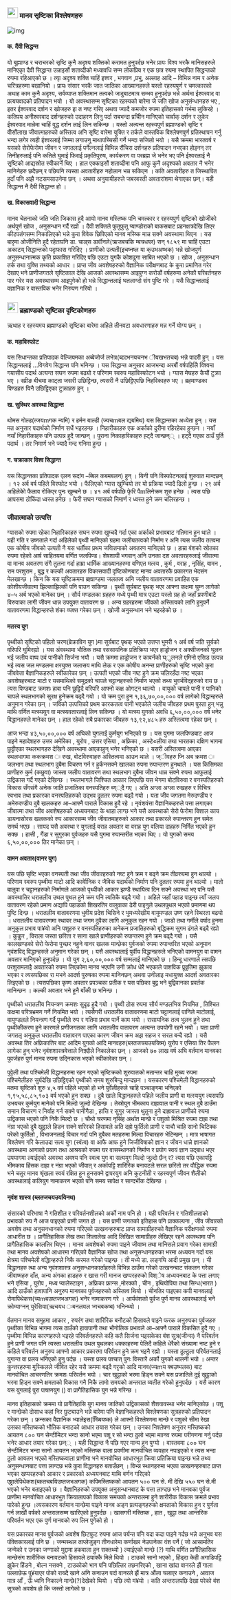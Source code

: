 ### <img src = "https://icons.iconarchive.com/icons/webalys/kameleon.pics/512/Dna-icon.png" width="25" height="25" /> मानव सृष्टिका विश्लेषणहरु

![img](img/universe.jpg)


#### क. दैंवी सिद्धन्त

यो बूह्माण्ड र चराचरको सृष्टि कुनै अदृश्य शक्तिको करामत हुनुपर्दछ भनेर प्रायः विश्व भरकै मानिसहरुले मानिएकाृ दैवी सिद्धान्त उन्नाइसौं शताव्दीको मध्यावधि सम्म लोकप्रिय र एक छत्र रुपमा स्थापित सिद्धन्तको रुपमा रहिआएको छ । त्याृ अदृश्य शक्ति चाहिं इश्वर , भगवान ,प्रभु, अल्लाह आदि – विभिन्न नाम र अनेक चरित्रहरुमा बखानियो । प्रायः संसार भरकै जात जातिका आख्यानहरुले यस्तो रहस्यपुर्ण र चमत्कारको अथाह काम कुनै अदृश्य, सर्वव्याप्त शक्तिमान तत्वको जादुबाटमात्र सम्भव हुनुपर्दछ  भन्ने अर्थमा ईश्वरवाद वा प्रत्ययवादको प्रतिपादन भयो । यो अवस्थासम्म सृष्टिका रहस्यको बारेमा जे जति खोज अनुसंन्धानहरु भए , इतर ईश्वरवाद दर्शन र खोजहरु इा त नष्ट गरिए अथवा ज्यादै कमजोर रुपमा इतिहासको गर्भमा लुकिरहे । कतिपय अनीश्वरवाद दर्शनहरुको उदाहरण लिनु पर्दा सबभन्दा प्रचिीन मानिएको चार्वाक् दर्शन र लुकेर ईश्वरवाद मान्नेमा चाहिं वुद्ध दर्शन लाई लिन सकिन्छ । यस्तो अत्यन्त रहस्यपुर्ण ब्रह्माण्डको सृष्टि र वीसौंलाख जीवात्माहरुको अस्तित्व अनि सृष्टि वारेमा युक्ति र तर्कले वास्तविक विश्लेषणपुर्ण प्रतिस्थापन गर्नु भन्दा लगेर त्यही ईश्वरलाई जिम्मा लगाउनु माथापच्चिसी गर्ने भन्दा सजिलो भयो । यसै क्रममा भारतवर्ष र यसको सेरोफेरोमा जीवन र जगतलाई पर्गेल्नलाई विभिन्न रौंचिरा दर्शनहरु प्रतिपादन नभएका होइनन् तर तिनीहरुलाई पनि कतिले घुमाई फिराई प्रकृतिपुरुष, कार्यकरण वा परब्रह्म जे भनेर भए पनि ईश्वरलाई नै सृृष्टिको आद्यस्रोत स्वीकार्ने थिए । हाल एक्काइसौं शताव्दीमा पनि आफु कुनै अदृश्यको अवतार नै भनेर मानिनेहरु छदैछन् र पछिपनि त्यस्ता अवतारीहरु नहोलान भन्न सकिएन । कति अवतारीहरु त जिस्थापित हुदाँ पनि अझै नटसमसाउनेमा छन् । अथवा अनुयायीहरुले जबरवस्ती अवतारांशमा थेगाएका छन्। यही सिद्धान्त नै दैवी सिद्धान्त हो ।

#### ख. विकासवादी सिद्धान्त 

मानव चेतनाको जति जति जिकास हुदै आयो मानव मस्तिष्क पनि चमत्कार र रहस्यपुर्ण सृष्टिको खोजीको अर्थपुर्ण खोज , अनुसन्धान गर्दै रह्यो । दैवी शक्तिले फुतुफुतु प्याण्डोराको बाकसबाट प्रहनक्षत्रदेखि लिएर कीटपतंगसम्म निकालिएको भन्ने कुरा विवेक छिपिएको मानव मस्ष्कि मान्न सक्ने अवस्थामा थिएन । यस बारृमा ओजीनिति हुदै रहेतापनि डा. चाल्र्स डार्वीनले(ऋजबचकि म्बचधष्ल) सन् १८५९ मा चाहिं एउटा अकाटय् सिद्धान्तको पदाृफास गरिदिए । प्राणीको उत्पती(इचष्नष्ल या क्उभअष्भक) भन्ने खोजपुर्ण अनुसन्धानात्मक कृति प्रकाशित गरिदिए पछि एउटा युगकै कोशढुगा साबित भएको छ । खोज , अनुसन्धान  तर्क तथा युक्ति तथ्यको आधार । प्राप्त जीव अवशेषहरुको वैज्ञानिक परीक्षणबाट के कुरा प्रमाणित गरेर देखाए भने प्राणीजगतले सृष्टिकाल देखि आजको अवस्थासम्म आइपुग्न करोडौं वर्षहरुमा अनेकौ परिवर्तनहरु पार गरेर यस अवस्थासम्म आइपुगेको हो भन्ने सिद्धान्तलाई घतलाग्दो संग पुष्टि गरे । यसै सिद्धान्तलाई वज्ञानिक र वास्तविक भनेर निरुपण गरियो ।





### <img src = "https://icons.iconarchive.com/icons/webalys/kameleon.pics/512/Dna-icon.png" width="25" height="25" /> ब्रह्माण्डको सृष्टिका दृष्टिकोणहरु


ऋथाह र रहस्यमय ब्रह्माण्डको सृष्टिका बारेमा अहिले तीनवटा अवधारणाहरु मन्न गर्ने योग्य छन् ।

#### क. महाविस्फोट
यस सिधान्तका प्रतिपादक वेल्जियमका अब्बेजोर्ज लभेत्र(ब्ददभनयचनभ ीयखभतचब) भन्ने पादरी हुन् । यस सिद्धान्तलाई ...विगवेग सिद्धान्त पनि भनिन्छ । यस सिद्धान्त अनुसार आजभन्दा अरबौं वर्षपहिलिे विश्वमा गयासीय पदार्थ अत्यन्त सघन रुपमा बढ्यो र परिणाम स्वरुप महाविस्फोटन भयो । ग्यास मेघहरु कैयौं टुक्रा भए । स्प्रीङ बीचमा काट्ता जसरी उछिट्टिन्छ, त्यसरी नै उछिट्टिएपछि निहरिकाहरु भए । ब्रहमाण्डका पिण्डहरु यिनै उछिट्टिएका टुक्राहरु हुन् ।

#### ख. सुस्थिर अवस्था सिद्धान्त

थोमस गोल्ड(त्जयmगक न्यमि) र हर्मन बाल्डी (ज्यचmबल द्यबमिथ) यस सिद्धान्तका अध्येता हुन् । यस मत अनुसार पदार्थको निर्माण सधैं भइरहन्छ । निहारीकाहरु एक अर्काको दुरीमा रहिरहेका हुन्छन । नयाँ नयाँ निहारीकाहरु पनि उत्पन्न हुदै जान्छन् । पुराना निकाहारिकाहरु ह्ट्दै जान्छन्् । हट्दै गएका ठाउँ पुर्ति पदार्थ । तर निमार्ण भने ज्यादै मन्द गनिमा हुन्छ ।

#### ग. चक्राकार विश्व सिद्धान्त

यस सिद्धान्तका प्रतिपादक एलन सदांग –ब्बिल कबमबलन) हुन् । यिनी पनि विस्फोटनलाई शुरुवात मान्दछन् । १२ अर्व वर्ष पहिले विस्फोट भयो । फैलिएको ग्यास खुम्चियो तर यो प्रक्रिया ज्यादै ढिलो हुन्छ । २९ अर्व अहिलेकोे फैलाव रोकिएर पुनः खुम्चने छ । ४१ अर्ब वर्षपछि फृेरि पैmलिनेक्रम शुरु हनेछ । त्यस पछि आपसमा ठोकिंदा ध्वस्त हनेछ । फेरी सघन ग्यासको निमार्ण र ध्वस्त हुने क्रम चलिरहन्छ ।  

### जीवात्माको उत्पत्ति

ग्यासको रुपमा रहेका निहारिकाहरु सघन रुपमा खुम्चदै गर्दा एका अर्काको प्रभावबाट गतिमान हुन थाले । यही गति र उष्णताले गर्दा अहिलेको पृथ्वी मानिएको ग्रहमा जलीयतत्वको निर्माण र अनि त्यस जलीय ततवमा एक कोषीय जीवको उत्पती नै यस धर्तीका प्रथम जविातमाको अवतरण मानिएको छ । हाम्रा वंशको स्रोतका रुपमा रहेको आर्ष साहितयमा वर्णित जलपिण्ड। शेषशायी भगवान् अनि उनका दश अवतारहरुलाई जीवात्मा वा मानव अवतरण संगै तुलना गर्दा हाम्रा धार्मिक आख्यानहरुमा वणिएत मत्स्य , कुर्म , वराह , नृसिंह, वामन , राम परशुराम , बुद्ध र कल्की अवतारहरु विकासवादी दृष्टिकोणबाट मानव अवतारकै प्रकारगत भेदसंग मेलखान्छ । किन कि यस सृष्टिक्रममा ब्रह्माण्डमा जलतत्व अनि जलीय वातावरणमा प्रवाहित एक कोशीयजीवात्मा झिल्काझिल्की पनि पाउन सकिन्छ ।
पृथ्वी सुर्यबाट पृथक् भएर आफ्ना कक्षमा घुम्न लागेको ४–५ अर्ब भएको मानेका छन् । सौर्य मण्डलका ग्रहहरु मध्ये पृथ्वी मात्र एउटा यस्तो ग्रह हो जहाँ प्रपणीबाटै विरुवाका लागी जीवन धान्न उपयु्क्त वातावरण छ । अन्य ग्रहरहरुमा जीवको अस्तित्वको लागि हुनुपर्ने वातावरणमा विद्धान्हरुले शंका व्यक्त गरेका छन् । खोजी अनुसन्धान भने भइरहेको छ ।

#### मतस्य युग

पृथ्वीको सृष्टिको पहिलो चरण(ब्रेक्राविन युग )मा सुर्यबाट पृथक् भएको उत्तप्त भुमरी १ अर्ब वर्ष जति सुर्यको वरिपरि घुमिरह्यो  । यस अंवस्थामा भौतिक तथा रससायनिक प्रतिक्रिया भएर हाड्रोजन र अक्सीजनको घुलन भई जलीय वाष्प उवं पानीको सिर्जना भयौ । यसै क्रममा हाड्रोजन र कावर्नको घ्ुलनले एमिनो एसिड उत्पन्न भई त्यस जल मण्डलमा क्षरयुक्त जलासय माथि लेऊ र एक कोषीय अनन्त प्राणीहरुको सृष्टि भएको कुरा जीववेत्ता बैज्ञानिकहरुले स्वीकारेका छन् । उत्पती भएको जीव नष्ट हुने क्रम चलिरहँदा नष्ट भएका अवशेषहरुबाट माटो र यसमाथिको समुद्रको चापले चट्टानहरुको निर्माण भएको तथ्य भुवर्भविद्हरुको राय छ । त्यस पिण्डबाट क्रमशः हावा पनि छुट्टिदै वरिपरि आफ्नो कक्ष ओगट्न थाल्यो । वायुको चापले पानी र पानिको चापले स्थलभागको सुरक्ष हुनेक्रम बढ्दै गयो । यो क्रम पुरा हुन १,३६,७०,००,००० वर्ष लागेको विद्धान्हरुले अनुमान गरेका छन् । जविको उत्पत्तिको प्रथम कारकतत्व पानी भएकोले जलीय जीवहरु प्रथम पुस्ता हुन् भन्नु माथि वर्णित  मत्स्ययुग वा मत्स्यवतारलाई लिन सकिन्छ । यो मत्स्य युगको अवधि ६,५०,००,००० वर्ष भनेर विद्धानहरुले मानेका  छन् । हाल रहेको सबै प्रकारका जीवहरु १३,९२,४८५ हरु अस्तित्वमा रहेका छन् ।

आज भन्दा ४३,५०,००,००० वर्ष अघिको युगलाई कुर्मयुग भनिएको छ । यस युगमा जलपिण्डबाट आज पाइने महादेशहरु उत्तर अमेरिका , युरोप , उत्तर एसिया , अफ्रिका , अस्टे«लीया तथा भारतका दक्षिण भागमा छुट्टीएका स्थलभागहरु देखिने अवस्थामा आएकाहुन् भनेर भनिएको छ । यसरी अस्तित्वमा आएका स्थलभागमा ककक्रमश ः रुख, बोटविरुवाहरु अस्तित्वमा आउन थाले । ज्ीवहरु प्नि अब क्रमश ः जलभाग तथा स्थलभाग दुबैमा विचरण गर्न र हुर्कनसक्ने खालका रुपमा रुपान्तरण हुनथाले । यस किसिमका प्राणीहरु कुर्म (कछुवा) जास्ता जलीय वातावरण तथा स्थलभाग दुबैमा जीवन धान्न सक्ने रुपमा आफुलाई उद्विकास गर्दै गएको देखिन्छ । स्थलभागले जिश्चित आकार लिएपछि यस भेगमा बोटविरुवा र वनस्पतिहरुको विकास सँगसंगै अनेक जाति प्रजातिका वनस्पतिहरु ब्ण््दै गए । अति अग्ला अग्ला रुखहरु र विचित्र स्वभाव तथा प्रकारका वनस्पतिहरुको उद्भव द्रुततर रुपमा बढ्दै गयो । यता जीव जगतमा मेरुदण्डीय र अमेरुदण्डीय दुबै खलकहरु आ–आफ्नै पाराले विकास हुदै रहे । नृवंशवंत्ता वैज्ञानिकहरुले पत्ता लगाएका जीवात्मा तथा जीव अवशेषहरुको अध्ययनबाट के थाहा लाग्छ भने यसै अवस्थाको सेरो फेरोमा विशाल काय डायनासोरस खलकको रुप आकारसम्म जीव जीवातमाहरुको आकार तथा प्रकारले रुपान्तरण हुन समेत समर्थ भएछ । सायद यसै अवस्था र युगलाई वराह अवतार वा वराह युग  वलिया दाहहरु निर्मित भएको हुन सक्छ । हात्ती , गैंडा र सुगुरका पुर्वजहरु यसै युगमा रुपान्तरीत भएका थिए । यो युगको समय ६,५०,००,००० तिर मानेका छन् ।    


#### वामन अवतार(वानर युग)

यस पछि सृष्टि भएका वनस्पती तथा जीव जीवात्हरुको नष्ट हुने क्रम र बढ्ने क्रम तीव्ररुपमा हुन थाल्यो । परिणाम स्वरुप पृथ्वीमा माटो आदि कार्वेानिक र जैविक पदार्थको निर्माण पनि दुततर रुपमा हुन थाल्यो । मातो बालुवा र चट्टानहरुको निर्माणले आजको पृथ्वीको आकार झण्डै स्थायित्व दिन सक्ने अवस्था भए पनि यसै अवस्थातिर धरातलीय उथल पुथल हुने क्रम पनि त्यतिकै बढ्दै गयो । अहिले जहाँ पहाड पाइ्न्छ त्याँ जलय वातावरण रहेको प्रमाण अद्यापि पहाडको शिखरतिर वालुवाका ढेरी पाइनु्ले उथलपुथल भएको प्रमाणमा थप पुष्टि दिन्छ । धरातलीय वातावरणमा धुवीय प्रदेश चिसिने र भुमध्यरेखीय वायुमण्डल उष्ण रहने स्थिरता बढ्यो । धरातलीय वारावरणमा स्थावर तथा जगम दुवैका लागि अनुकुल रहन गयो । जाडो तथा गर्मीले वर्षाद हुनमा अनुकुल प्रभाव पा¥यो अनि पशुहरु र वनस्पतिहरुका अनेकन प्रजातिहरुको बृद्धिक्रम सुगम ढंगले बढ्दै रह्यो । कुकुुर , विराला जस्ता छरिता र साना खाले प्राणीहरुको रुपान्तरण हुने क्रम बढ्दै गयो । यसै कालखण्डको सेरो फेरोमा पुच्छर नहुने वानर खलक मान्छेका पुर्वजको रुपमा रुपान्तरित भएको अनूमान नृवंशविद् विद्धान्हरुले अनुमान गरेका छन् । यसै अवस्थालाई पुर्वीय विद्धानहरुले भनिएको वामनयुग वा वामन अवतार मानिएको हुनुपर्दछ । यो युग २,६०,००,००० वर्ष सम्मलाई मानिएको छ । हिन्दू धारणाले त्सपछि परशुरामलाइै अवतारको रुपमा लिएकोमा मानव भएपनि उनी क्रोध धेरै भएकाले पाशविक प्रूवृतिमा झुकाव भएका र त्यसपछिका रा मभने आदर्श पुरुषका रुपमा मानिनछन् अथवा उनीलाइ मधायुक्त आदर्श अवतारका लिइएको छ । त्यसपछिका कृष्ण अवतार प्रपञ्चका प्रतीक र यस पछिका बुद्व भने बुद्विवानका प्रवर्तक मानिन्छन । कल्की अवतार भने हूनै बाँकी छ भनिन्छ ।

पृथ्वीको धरातलीय नियन्त्रण क्रमशः सुदृढ हुदै गयो । पृथ्वी ठोस रुपमा सौर्य मण्डलभित्र नियमित , तिश्चित कक्षमा परित्रभ्रमण गर्ने नियमित भयो । त्यसैगरी धरातलीय वातावरणमा माटो चट्टानलाई पानिले माटोलाई, वायुण्डलले नियन्त्रण गर्दै पृथ्वीले रुप र गतिमा प्रभाव पार्ने काम भयो । रासायनिक तत्व भुलन हुने तथा पृथ्वीकीकरण हुने  कारणले प्रणीजगतका लागि धरातलीय वातावरण अत्यन्त उपयोगी  रहने भयो । यता प्राणी जगतलृ अनुकुल धरातलीय वातावरण पाएका कारण जीवन क्रम अझ सहज र सरल बन्दै रह्यो । यसै अवस्था तिर अफ्रिकातिर बाट आदिम युगको आदि मानवहरु(ब्लतजचयउययिष्म) युरोप र एसिया तिर फैलन लागेका हुन् भनेर नृवंशशास्त्रवेत्ताले निक्र्यौले निकालेका छन् । आजको ७० लाख वर्ष अघि वर्तमान मानवका पुवर्जहरु पुर्ण मानव रुपमा उद्निकास भएको स्वीकारेका छन् ।

पुवेृली तथा पश्चिमेली विद्धानहरुमा रहन गएको सृष्टिक्रको शुरुवातको मतान्तर चाहि मुख्य रुपमा पश्चिमेलीहरु सुर्यदेखि उछिट्टिएको पृथ्वीको समय शुरुबिन्दु मान्दछन । यसकारण पश्चिमेली विद्धानहरुको मतमा सृष्टिको शुरु ४,५ वर्ष पहिले भएको हो भने पुर्वेलीहरुले चाहि पञ्चाङ्गमा भनिएको १,९५,५८,८५,१०३ वर्ष भएको हुन सक्छ । दुबै खाले विद्धानहरुले पहिले जलीय प्राणी वा मत्स्ययुग त्यसपछि उभयचर कुर्मयुग मानेको पनि मिल्दो जुल्दो देखिन्छ । तेस्रोयुग भीमकाय दाह्रावाल पानी र स्थल दुबै ठाउँमा समान विचारण र निर्वाह गर्न सक्ने पानीगैडा  , हात्ति र सुगुर जास्ता थुतुना हुने दाह्रावाल प्राणीको रुपमा उद्विकास भएको पनि निकै मिल्दो छ । चौथो चरणमा नृसिंह अर्थात मान्छे र पशुको मिश्रित रुपमा दाह्रा तथा नंग्रा भएको दुबै खुट्टाले हिडन सक्ने शरिरको हिसावले अति दह्रो फुर्तिलो प्राणी र पाचौ चाहि सानो चिटिक्क परेको फुर्तिलो , विभाजनलाई विचार गर्दा पनि दुबैका मतहरुमा मिल्दा विचारहरु भेटिन्छन् । मात्र भाषागत विश्लेषण गरि केलाउदा सत्य युग (स्वंत्व) वा आफै आफ हुने जिजीविषाको ज्ञान र जीवन धान्ने ज्ञानको अवस्थामा आगाको प्रयाग तथा आश्रयको रुपमा घर वासस्थानको निर्माण र प्रयोग स्वयं ज्ञान उद्बाध भएर उपयागमा ल्याईएको अवस्था अवश्य पनि स्वत्व युग वा सत्ययुग मिल्दो जुल्दो छैन् र? त्यस पछि एकापट्टि भीमकाय  हिंसक दाह्रा र नंग्रा भएको जीवात् र अर्कापट्टि शारिरिक बनावटले सरल छरितो तर वौद्धिक रुपमा भने चतुर मानव श्रृंखला स्वयं रक्षित हुन हुनसक्ने द्वापरयुग अनि कुटनीती र रहस्यपुर्ण जीवन शैलीको अवस्थालाई कलियुग नामाकरण भएको पनि समय सापेक्ष र सान्दर्भीक देखिन्छ ।

#### नृवंश शास्त्र (ब्लतजचयउययिनथ)

संसारको परिभाषा नै गतिशील र परिवर्तनशीलको अर्को नाम पनि हो । यही परिवर्तन र गतिशीलताको प्रभावको रुप नै आज पाइएको प्राणी जगत हो । यस प्राणी जगतको इतिहास पनि प्राक्कल्पना , जीव जीवात्को अवशेष तथा अनुसनधानको रुपमा गरिएको उत्खनन्हरुबाट प्राप्त सामाग्रीहरुको वैज्ञानिक परीक्षणको रुपमा आधारीत छ । प्रागैतिहासिक लेख तथा शिलालेख आदि लिखित सामाग्रीहरु लेखिएर रहने अवस्थामा पनि प्रागैतिहासिक कालतिर थिएन । मानव अवशेषको रुपमा पाइने जीवाष्म तथा मानिसले प्रयाग गरेका सामाग्री तथा मानव अवशेषको आधारमा गरिएको वैज्ञानिक खोज तथा अनूसन्धानहरुका भरमा अध्ययन गर्दा यस क्षेत्रमा पश्चिमेली वद्धिान्हरुले निकै करमत गरेको पाइन्छ । ती मध्ये डा. लङ्गघि आदी प्रमुख छन् । यी विद्धानहरु त्था अन्य नृवंशशास्त्र अनुसन्धानकार्ताहरुले विभिन्न ठाउँमा गरेको उत्खनन्बाट संकलन गरेका जीवाष्महरु दाँत, अन्य अंगका हाडहरु र खास गरी मानज खप्परहरुको विश्ेष अध्ययनबाट के पत्ता लगाए भने एसिया , युरोप , मध्य प्यालेस्टाइन , अफ्रिका फ्रान्स ,मोरक्को , चीन , इथियोपिया तथा सिन्ध(भारत ) आदि ठाउँको हावापानि अनुरुप मानवका पुर्वजहरुको अस्तित्व थियो । चीनतिर पाइएका कपी मानवलाई रोमापिथेकस(च्यmबउष्तजभअगक) भनेर नामाकरण गरे । आर्यवंशको पुर्वज पुर्ण मानव आवस्थालाई भने क्रोम्याग्नन् युरेसिया(ऋचयध ःबनलयल भ्गचबकष्ब) भनिन्थ्यो ।    

र्वतमान मानव समुहमा आकार , रुपरंग तथा शारिरिक बनौटको हिसावले पाइने फरक अनुरुपका पुर्वजहरु पृथ्वीका विभिन्न भागमा त्यस ठाउँको हावापानी तथा भौगोलिक प्रभावले आ–आफ्नै पाराले विकसित हुदै गए । पृथ्वीमा विभिन्न कारणहरुले भइरहे परिवर्तनहरुले कहि कतै सिर्जना भइसकेका वंश सुत्र(जीन्स) नै परिवर्तन हुने प्राणी जगत पनि त्यस्ता धरातलीय उथल पुथलका धक्काहरुमा पेलिदै कहिले धेरैको संख्यामा नष्ट हुने र कहिले परिवर्तन अनुरुप आफ्नो आकार प्रकारमा परिर्वतन हुने क्रम भइनै रह्यो । यस्ता ठुल्ठुला परिर्वतनलाई युगान्त वा प्रलय भनिएको हुनु पर्दछ । यस्ता प्रलय पश्चात् पुनः विस्तारै अर्को युगको थालनी भयो । अन्तर कुन्तरहरुमा मुस्किलले जीवित रहेर यसै क्रममा बढ्दै गरृको आदि मानव(ज्यmय क्बउष्भलक) बाट मानवोचित आचरणतिर क्रमशः परिवर्तन भयो । चार खुट्टाको भरमा हिड्न सक्ने यस प्रजातिले दुई खुट्टाको भरमा हिड्न सक्ने क्षमताको विकास गनै निकै लामो समयको अन्तराल व्यतीत गरेको हुनुपर्दछ । यसै कारण यस युगलाई पुरा पाषाणयुग () वा प्रागैतिहासिक युग भन्ने गरिन्छ ।

मानव इतिहासको क्रममा यो प्रागैतिहासि युग मानव जातिको उद्विकासको शैशवावस्था भनेर मानिएकोछ । पशू र मान्छेको दोसाध कहां निर छुट्याउने भन्ने बारेमा पनि वेज्ञानिकहरुले विश्लेषणका सुत्रहरुको प्रतिपादन गरेका छन् । फ्रन्सका वैज्ञानिक भ्यालेइस(ख्बिियष्क) ले आफ्नो विश्लेषणमा मान्छे र पशुको सीमा रेखा उसका मस्तिष्कको भौतिक बनाटको आधार तयास गरेका छन् । उनका निश्लेषण अनुरार मस्तिष्कको आयतन ८०० घन सेन्टीमिटर भन्दा सानो भएमा पशू र सो भन्दा ठुलो भएमा माानव रुपमा परीगणना गर्नु पर्दछ भनेर आधार तयार गरेका छन्् । यही सिद्धान्त नै पछि गएर मान्य हुन पुग्यो । वास्तवमा ८०० घन सेन्टीमिटर भन्दा सानो आयतन भएको मस्तिष्क वाला प्रवणीमा मानवोचित व्यवहार नपाइएको र त्यस भन्दा ठुलो आयतन भएको मस्तिष्कवाला प्राणीमा भने मानवोचित आधारभुत क्रिया प्रतिक्रिया पाइन्छ भन्ने तथ्य अनुसन्धानबाट पत्ता लाग्दछ भन्ने कुरा विद्धानहरु बताउँछन् । विभ्न्न स्थानहरुमा भएका उत्खनन्हरुबाट प्राप्त भएका खप्परहरुको आकार र प्रकारको अध्ययनबाट माथि वर्णन गरिएको एष्ट्रालेपिथेकश(ब्कतचबयिउष्तजभअगक) कपिमस्तिष्कको आयतन ५०० घन से. मी देखि ५५० घन से.मी भएको भनेर बताइएको छ । वैज्ञानिहरुको उपयुक्त अनुसन्धानबाट के पत्ता लाग्दछ भने मानवका पुर्वज प्राणीमा मानवोचित आधारभुत क्रियालापको विकास समयको अन्तरालमा हुने शारीरीक विकास क्रमले प्रभाव पारेको हुन्छ ।त्यसकारण वर्तमान मान्छेमा पाइने मानव अङ्ग प्रत्यङ्गहरुको क्षमताको विकास हुन र पुर्णता गर्न लाखौं वर्षको अन्तरालसम्म खारिएको हुनुपर्दछ । खासगरी मस्तिष्क , हात , खुट्टा तथा आन्तरिक परिवर्तन भएर एक पुर्ण मानवको रुप लिन पुगेको हो ।

यस प्रकारका मानव पुर्वजको अवशेष छिटफुट रुपमा आज पर्यन्त पनि यदा कदा पाइने गर्दछ भन्ने अनुभव यस पंक्तिकारलाई पनि छ । जन्मस्थल ताप्लेजुङ्ग तीनधारेमा कर्णाखर नेउपानेका वंश पर्ने ( जो आसामतिर जन्मेको र उनका जग्गाको मुद्दामा हकवाला हुन सक्तथ्यो ) ल्याईएको मान्छे (?) माथि वर्णित प्रागैतिहासिक मान्छेसंग शारीरिुक बनावटको हिसावले ठ्याक्कै मिले थियो । टाउको सानो भएको , हिंड्दा केही अगाडिपट्टि झुकेर हिंडने , बोल्न नसक्ने , टाउकोको भाग पनि पछिल्तिर तछनरिएको , खाना खांदा वानरले झैं गाला पल्लाछेऊ पु¥याएर पोको राख्दै खाने अनि कनाउन पर्दा वानरले झैं मात्र औंला चलाएर कनाउने , आवाज मात्र आँ , ऊँ ध्वनि निकाल्ने मान्छे(?)देखेको थियो । पछि त्यो म¥यो । कति अन्तरालपछि देखा परेको वंश सुत्रको अवशेष हो कि जस्तो लागेको छ ।
